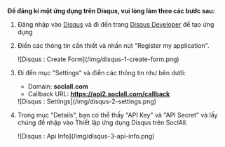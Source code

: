 __Để đăng kí một ứng dụng trên Disqus, vui lòng làm theo các bước sau:__

1. Đăng nhập vào [Disqus](http://disqus.com/) và đi đến trang [Disqus Developer](https://disqus.com/api/applications/register/) để tạo ứng dụng
2. Điền các thông tin cần thiết và nhấn nút "Register my application".
    <div class="soclall-br"></div>
    ![Disqus : Create Form](/img/disqus-1-create-form.png)
    <div class="soclall-br"></div>
3. Đi đến mục "Settings" và điền các thông tin như bên dưới:
    * Domain: __soclall.com__
    * Callback URL: __https://api2.soclall.com/callback__
    
    <div class="soclall-br"></div>
    ![Disqus : Settings](/img/disqus-2-settings.png)
    <div class="soclall-br"></div>
    
4. Trong mục "Details", bạn có thể thấy "API Key" và "API Secret" và lấy chúng để nhập vào Thiết lập ứng dụng Disqus trên SoclAll.
    <div class="soclall-br"></div>
    ![Disqus : Api Info](/img/disqus-3-api-info.png)
    <div class="soclall-br"></div>
